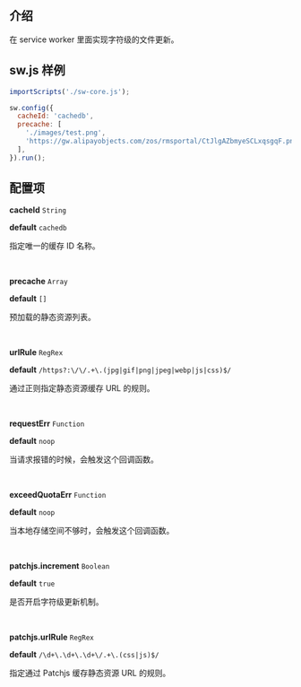 ## 介绍

在 service worker 里面实现字符级的文件更新。


## sw.js 样例

```js
importScripts('./sw-core.js');

sw.config({
  cacheId: 'cachedb',
  precache: [
  	'./images/test.png',
  	'https://gw.alipayobjects.com/zos/rmsportal/CtJlgAZbmyeSCLxqsgqF.png'
  ],
}).run();
```

## 配置项

**cacheId** `String`

**default** `cachedb`

指定唯一的缓存 ID 名称。 

<br/>

**precache** `Array`

**default** `[]`

预加载的静态资源列表。

<br/>

**urlRule** `RegRex`

**default** `/https?:\/\/.+\.(jpg|gif|png|jpeg|webp|js|css)$/`

通过正则指定静态资源缓存 URL 的规则。

<br/>

**requestErr** `Function`

**default** `noop`

当请求报错的时候，会触发这个回调函数。

<br/>

**exceedQuotaErr** `Function`

**default** `noop`

当本地存储空间不够时，会触发这个回调函数。

<br/>


**patchjs.increment** `Boolean`

**default** `true`

是否开启字符级更新机制。

<br/>

**patchjs.urlRule** `RegRex`

**default** `/\d+\.\d+\.\d+\/.+\.(css|js)$/`

指定通过 Patchjs 缓存静态资源 URL 的规则。

<br/>
